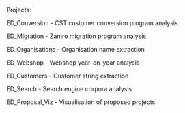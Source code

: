 Projects:

ED_Conversion - CST customer conversion program analysis

ED_Migration - Zamro migration program analysis 

ED_Organisations - Organisation name extraction

ED_Webshop - Webshop year-on-year analysis

ED_Customers - Customer string extraction

ED_Search - Search engine corpora analysis

ED_Proposal_Viz - Visualisation of proposed projects


